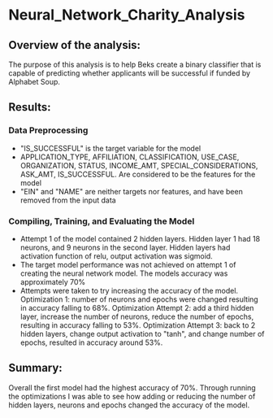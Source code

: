 # Neural_Network_Charity_Analysis

## Overview of the analysis: 

The purpose of this analysis is to help Beks create a binary classifier that is capable of predicting whether applicants will be successful if funded by Alphabet Soup.

## Results: 

### Data Preprocessing
- "IS_SUCCESSFUL" is the target variable for the model
- APPLICATION_TYPE, AFFILIATION, CLASSIFICATION, USE_CASE, ORGANIZATION, STATUS, INCOME_AMT, SPECIAL_CONSIDERATIONS, ASK_AMT, IS_SUCCESSFUL. Are considered to be the features for the model
- "EIN" and "NAME" are neither targets nor features, and have been removed from the input data

### Compiling, Training, and Evaluating the Model
- Attempt 1 of the model contained 2 hidden layers. Hidden layer 1 had 18 neurons, and 9 neurons in the second layer. Hidden layers had activation function of relu, output activation was sigmoid. 
- The target model performance was not achieved on attempt 1 of creating the neural network model. The models accuracy was approximately 70%
- Attempts were taken to try increasing the accuracy of the model. Optimization 1: number of neurons and epochs were changed resulting in accuracy falling to 68%. Optimization Attempt 2: add a third hidden layer, increase the number of neurons, reduce the number of epochs, resulting in accuracy falling to 53%. Optimization Attempt 3: back to 2 hidden layers, change output activation to "tanh", and change number of epochs, resulted in accuracy around 53%.

## Summary: 
Overall the first model had the highest accuracy of 70%. Through running the optimizations I was able to see how adding or reducing the number of hidden layers, neurons and epochs changed the accuracy of the model. 
